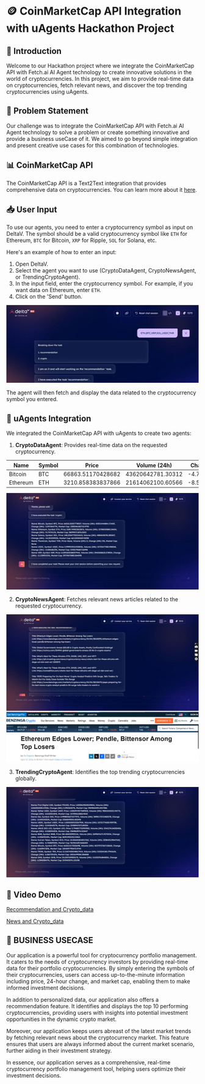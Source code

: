 # 🪙 CoinMarketCap API Integration with uAgents Hackathon Project

## 🚀 Introduction

Welcome to our Hackathon project where we integrate the CoinMarketCap API with Fetch.ai AI Agent technology to create innovative solutions in the world of cryptocurrencies. In this project, we aim to provide real-time data on cryptocurrencies, fetch relevant news, and discover the top trending cryptocurrencies using uAgents.

## 🎯 Problem Statement

Our challenge was to integrate the CoinMarketCap API with Fetch.ai AI Agent technology to solve a problem or create something innovative and provide a business useCase of it. We aimed to go beyond simple integration and present creative use cases for this combination of technologies.

## 📊 CoinMarketCap API

The CoinMarketCap API is a Text2Text integration that provides comprehensive data on cryptocurrencies. You can learn more about it [here](https://rapidapi.com/zakutynsky/api/CoinMarketCap/).

## 📥 User Input

To use our agents, you need to enter a cryptocurrency symbol as input on DeltaV. The symbol should be a valid cryptocurrency symbol like `ETH` for Ethereum, `BTC` for Bitcoin, `XRP` for Ripple, `SOL` for Solana, etc.

Here's an example of how to enter an input:

1. Open DeltaV.
2. Select the agent you want to use (CryptoDataAgent, CryptoNewsAgent, or TrendingCryptoAgent).
3. In the input field, enter the cryptocurrency symbol. For example, if you want data on Ethereum, enter `ETH`.
4. Click on the 'Send' button.

![Input](./src/images/input.jpg)

The agent will then fetch and display the data related to the cryptocurrency symbol you entered.

## 🤖 uAgents Integration

We integrated the CoinMarketCap API with uAgents to create two agents:

1. **CryptoDataAgent**: Provides real-time data on the requested cryptocurrency.

| Name     | Symbol | Price            | Volume (24h)       | Change (24h) | Market Cap           |
|----------|--------|------------------|---------------------|--------------|----------------------|
| Bitcoin  | BTC    | 66863.51170428682| 43620642781.30312   | -4.76221334% | 1315925261517.3535   |
| Ethereum | ETH    | 3210.858383837866| 21614062100.60566   | -8.52252725% | 385530857439.1761    |

![Crypto_data_Output](./src/images/crypto_data.jpg)

2. **CryptoNewsAgent**: Fetches relevant news articles related to the requested cryptocurrency.

![Crypto_News_Output](./src/images/news_data.jpg)
![Crpto Article based of the output](./src/images/ethereum.jpg)

3. **TrendingCryptoAgent**: Identifies the top trending cryptocurrencies globally.

![Crypto_Recommendation_Output](./src/images/news.jpg)

## 🎥 Video Demo

[Recommendation and Crypto_data](http://www.youtube.com/watch?v=1mNh9GcWcNA)

[News and Crypto_data](https://youtu.be/XD0RHiPqi2s?si=XUVdYDZm_WVguZqO)

## 💼 BUSINESS USECASE

Our application is a powerful tool for cryptocurrency portfolio management. It caters to the needs of cryptocurrency investors by providing real-time data for their portfolio cryptocurrencies. By simply entering the symbols of their cryptocurrencies, users can access up-to-the-minute information including price, 24-hour change, and market cap, enabling them to make informed investment decisions.

In addition to personalized data, our application also offers a recommendation feature. It identifies and displays the top 10 performing cryptocurrencies, providing users with insights into potential investment opportunities in the dynamic crypto market.

Moreover, our application keeps users abreast of the latest market trends by fetching relevant news about the cryptocurrency market. This feature ensures that users are always informed about the current market scenario, further aiding in their investment strategy.

In essence, our application serves as a comprehensive, real-time cryptocurrency portfolio management tool, helping users optimize their investment decisions.